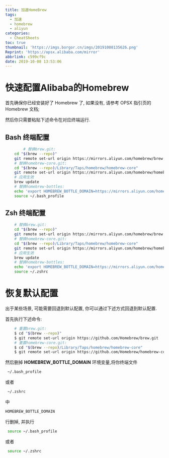 ```yaml
---
title: 加速HomeBrew
tags:
  - 加速
  - homebrew
  - aliyun
categories:
  - CheatSheets
toc: true
thumbnail: 'https://imgs.borgor.cn/imgs/20191008135626.png'
Reprint: 'https://opsx.alibaba.com/mirror'
abbrlink: c599cf9c
date: 2019-10-08 13:53:06
---
```


# 快速配置Alibaba的Homebrew

首先确保你已经安装好了 Homebrew 了, 如果没有, 请参考 OPSX 指引页的 Homebrew 文档;

然后你只需要粘贴下述命令在对应终端运行.

<!-- more -->

## Bash 终端配置

```bash
		# 替换brew.git:
    cd "$(brew --repo)"
    git remote set-url origin https://mirrors.aliyun.com/homebrew/brew.git
    # 替换homebrew-core.git:
    cd "$(brew --repo)/Library/Taps/homebrew/homebrew-core"
    git remote set-url origin https://mirrors.aliyun.com/homebrew/homebrew-core.git
    # 应用生效
    brew update
    # 替换homebrew-bottles:
    echo 'export HOMEBREW_BOTTLE_DOMAIN=https://mirrors.aliyun.com/homebrew/homebrew-bottles' >> ~/.bash_profile
    source ~/.bash_profile
```

## Zsh 终端配置

```bash
    # 替换brew.git:
    cd "$(brew --repo)"
    git remote set-url origin https://mirrors.aliyun.com/homebrew/brew.git
    # 替换homebrew-core.git:
    cd "$(brew --repo)/Library/Taps/homebrew/homebrew-core"
    git remote set-url origin https://mirrors.aliyun.com/homebrew/homebrew-core.git
    # 应用生效
    brew update
    # 替换homebrew-bottles:
    echo 'export HOMEBREW_BOTTLE_DOMAIN=https://mirrors.aliyun.com/homebrew/homebrew-bottles' >> ~/.zshrc
    source ~/.zshrc
```

# 恢复默认配置

出于某些场景, 可能需要回退到默认配置, 你可以通过下述方式回退到默认配置.

首先执行下述命令:

```bash
	# 重置brew.git:
	$ cd "$(brew --repo)"
	$ git remote set-url origin https://github.com/Homebrew/brew.git
	# 重置homebrew-core.git:
	$ cd "$(brew --repo)/Library/Taps/homebrew/homebrew-core"
	$ git remote set-url origin https://github.com/Homebrew/homebrew-core.git
```

然后删掉 **HOMEBREW_BOTTLE_DOMAIN** 环境变量,将你终端文件

```bash
 ~/.bash_profile
```

或者

```bash
 ~/.zshrc
```

中

```bash
HOMEBREW_BOTTLE_DOMAIN
```

行删掉, 并执行

```bash
 source ~/.bash_profile
```

或者

```bash
 source ~/.zshrc
```
